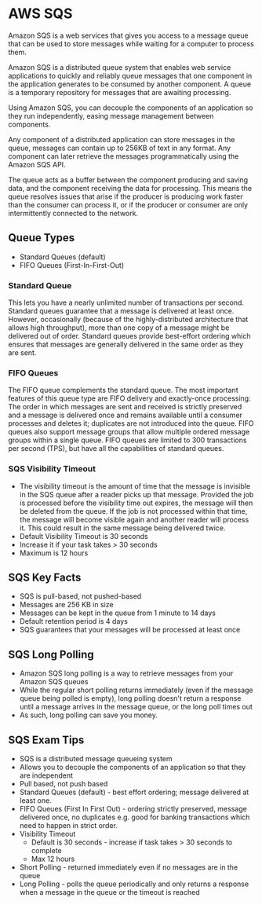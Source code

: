 # AWS SQS

Amazon SQS is a web services that gives you access to a message queue that can be used to store messages
while waiting for a computer to process them.

Amazon SQS is a distributed queue system that enables web service applications to quickly
and reliably queue messages that one component in the application generates to be consumed
by another component. A queue is a temporary repository for messages that are awaiting processing.

Using Amazon SQS, you can decouple the components of an application so they run independently, easing
message management between components.

Any component of a distributed application can store messages in the queue, messages can contain up to 256KB
of text in any format. Any component can later retrieve the messages programmatically using the Amazon
SQS API.

The queue acts as a buffer between the component producing and saving data, and the component
receiving the data for processing. This means the queue resolves issues that arise if the
producer is producing work faster than the consumer can process it, or if the producer or consumer
are only intermittently connected to the network.

## Queue Types

* Standard Queues (default)
* FIFO Queues (First-In-First-Out)

### Standard Queue

This lets you have a nearly unlimited number of transactions per second. Standard
queues guarantee that a message is delivered at least once. However, occasionally
(because of the highly-distributed architecture that allows high throughput), more than
one copy of a message might be delivered out of order. Standard queues provide best-effort ordering
which ensures that messages are generally delivered in the same order as they are sent.

### FIFO Queues

The FIFO queue complements the standard queue. The most important features of this queue type are
FIFO delivery and exactly-once processing: The order in which messages are sent and received is
strictly preserved and a message is delivered once and remains available until a consumer processes
and deletes it; duplicates are not introduced into the queue. FIFO queues also support message groups
that allow multiple ordered message groups within a single queue. FIFO queues are limited to 300 transactions
per second (TPS), but have all the capabilities of standard queues.

### SQS Visibility Timeout

* The visibility timeout is the amount of time that the message is invisible in the SQS
queue after a reader picks up that message. Provided the job is processed before the
visibility time out expires, the message will then be deleted from the queue. If the
job is not processed within that time, the message will become visible again and another
reader will process it. This could result in the same message being delivered twice.
* Default Visibility Timeout is 30 seconds
* Increase it if your task takes > 30 seconds
* Maximum is 12 hours

## SQS Key Facts

* SQS is pull-based, not pushed-based
* Messages are 256 KB in size
* Messages can be kept in the queue from 1 minute to 14 days
* Default retention period is 4 days
* SQS guarantees that your messages will be processed at least once

## SQS Long Polling

* Amazon SQS long polling is a way to retrieve messages from your Amazon SQS queues
* While the regular short polling returns immediately (even if the message queue being polled is empty),
long polling doesn't return a response until a message arrives in the message queue, or the long poll times out
* As such, long polling can save you money.

## SQS Exam Tips

* SQS is a distributed message queueing system
* Allows you to decouple the components of an application so that they are independent
* Pull based, not push based
* Standard Queues (default) - best effort ordering; message delivered at least one.
* FIFO Queues (First In First Out) - ordering strictly preserved, message delivered
once, no duplicates e.g. good for banking transactions which need to happen in strict order.
* Visibility Timeout
    * Default is 30 seconds - increase if task takes > 30 seconds to complete
    * Max 12 hours
* Short Polling - returned immediately even if no messages are in the queue
* Long Polling - polls the queue periodically and only returns a response when a
message in the queue or the timeout is reached
